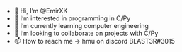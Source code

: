 - 👋 Hi, I’m @EmirXK
- 👀 I’m interested in programming in C/Py
- 🌱 I’m currently learning computer engineering
- 💞️ I’m looking to collaborate on projects with C/Py
- 📫 How to reach me -> hmu on discord BLAST3R#3015

<!---
EmirXK/EmirXK is a ✨ special ✨ repository because its `README.md` (this file) appears on your GitHub profile.
You can click the Preview link to take a look at your changes.
--->
